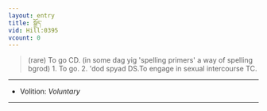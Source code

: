 ```yaml
---
layout: entry
title: སྒྲོད་
vid: Hill:0395
vcount: 0
---
```

> (rare) To go CD\. (in some dag yig 'spelling primers' a way of spelling bgrod) 1\. To go\. 2\. 'dod spyad DS\.To engage in sexual intercourse TC\.

---
* Volition: _Voluntary_

---

